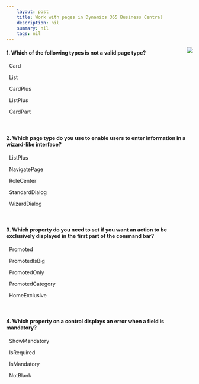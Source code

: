 ```yaml
---
    layout: post
    title: Work with pages in Dynamics 365 Business Central  
    description: nil
    summary: nil
    tags: nil
---
```



 <a target="_blank" href="https://docs.microsoft.com/en-us/learn/modules/work-with-pages/13-check/"><i class="fas fa-external-link-alt"></i> </a>
 <img align="right" src="https://docs.microsoft.com/en-us/learn/achievements/work-with-pages.svg">
####  1. Which of the following types is not a valid page type?


<i class='far fa-square'></i> &nbsp;&nbsp;Card

<i class='far fa-square'></i> &nbsp;&nbsp;List

<i class='fas fa-check-square' style='color: Dodgerblue;'></i> &nbsp;&nbsp;CardPlus

<i class='far fa-square'></i> &nbsp;&nbsp;ListPlus

<i class='far fa-square'></i> &nbsp;&nbsp;CardPart
<br />
<br />
<br />

####  2. Which page type do you use to enable users to enter information in a wizard-like interface?


<i class='far fa-square'></i> &nbsp;&nbsp;ListPlus

<i class='fas fa-check-square' style='color: Dodgerblue;'></i> &nbsp;&nbsp;NavigatePage

<i class='far fa-square'></i> &nbsp;&nbsp;RoleCenter

<i class='far fa-square'></i> &nbsp;&nbsp;StandardDialog

<i class='far fa-square'></i> &nbsp;&nbsp;WizardDialog
<br />
<br />
<br />

####  3. Which property do you need to set if you want an action to be exclusively displayed in the first part of the command bar?


<i class='far fa-square'></i> &nbsp;&nbsp;Promoted

<i class='far fa-square'></i> &nbsp;&nbsp;PromotedIsBig

<i class='fas fa-check-square' style='color: Dodgerblue;'></i> &nbsp;&nbsp;PromotedOnly

<i class='far fa-square'></i> &nbsp;&nbsp;PromotedCategory

<i class='far fa-square'></i> &nbsp;&nbsp;HomeExclusive
<br />
<br />
<br />

####  4. Which property on a control displays an error when a field is mandatory?


<i class='far fa-square'></i> &nbsp;&nbsp;ShowMandatory

<i class='far fa-square'></i> &nbsp;&nbsp;IsRequired

<i class='far fa-square'></i> &nbsp;&nbsp;IsMandatory

<i class='fas fa-check-square' style='color: Dodgerblue;'></i> &nbsp;&nbsp;NotBlank
<br />
<br />
<br />

